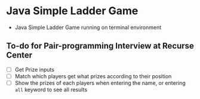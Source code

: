 # Java Simple Ladder Game
* Java Simple Ladder Game running on terminal environment

## To-do for Pair-programming Interview at Recurse Center
* [ ] Get Prize inputs
* [ ] Match which players get what prizes according to their position
* [ ] Show the prizes of each players when entering the name, or entering ```all``` keyword to see all results
